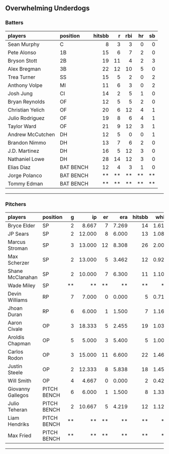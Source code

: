 ## Overwhelming Underdogs

### Batters

 
|players          |position  | hitsbb|  r| rbi| hr| sb| 
|:----------------|:---------|------:|--:|---:|--:|--:| 
|Sean Murphy      |C         |      8|  3|   3|  0|  0| 
|Pete Alonso      |1B        |     15|  6|   7|  2|  0| 
|Bryson Stott     |2B        |     19| 11|   4|  2|  3| 
|Alex Bregman     |3B        |     22| 12|  10|  5|  0| 
|Trea Turner      |SS        |     15|  5|   2|  0|  2| 
|Anthony Volpe    |MI        |     11|  6|   3|  0|  2| 
|Josh Jung        |CI        |     14|  2|   5|  1|  0| 
|Bryan Reynolds   |OF        |     12|  5|   5|  2|  0| 
|Christian Yelich |OF        |     20|  6|  12|  4|  1| 
|Julio Rodriguez  |OF        |     19|  8|   6|  4|  1| 
|Taylor Ward      |OF        |     21|  9|  12|  3|  1| 
|Andrew McCutchen |DH        |     12|  5|   0|  0|  1| 
|Brandon Nimmo    |DH        |     13|  7|   6|  2|  0| 
|J.D. Martinez    |DH        |     16|  5|  12|  3|  0| 
|Nathaniel Lowe   |DH        |     28| 14|  12|  3|  0| 
|Elias Diaz       |BAT BENCH |     12|  4|   3|  1|  0| 
|Jorge Polanco    |BAT BENCH |     **| **|  **| **| **| 
|Tommy Edman      |BAT BENCH |     **| **|  **| **| **| 

* * *

### Pitchers

 
|players           |position    |  g|     ip| er|   era| hitsbb|  whip| so|  w| sv| 
|:-----------------|:-----------|--:|------:|--:|-----:|------:|-----:|--:|--:|--:| 
|Bryce Elder       |SP          |  2|  8.667|  7| 7.269|     14| 1.615|  6|  0|  0| 
|JP Sears          |SP          |  2| 12.000|  8| 6.000|     13| 1.083|  8|  0|  0| 
|Marcus Stroman    |SP          |  3| 13.000| 12| 8.308|     26| 2.000| 11|  1|  0| 
|Max Scherzer      |SP          |  2| 13.000|  5| 3.462|     12| 0.923| 13|  0|  0| 
|Shane McClanahan  |SP          |  2| 10.000|  7| 6.300|     11| 1.100| 11|  0|  0| 
|Wade Miley        |SP          | **|     **| **|    **|     **|    **| **| **| **| 
|Devin Williams    |RP          |  7|  7.000|  0| 0.000|      5| 0.714| 14|  1|  6| 
|Jhoan Duran       |RP          |  6|  6.000|  1| 1.500|      7| 1.167|  9|  0|  5| 
|Aaron Civale      |OP          |  3| 18.333|  5| 2.455|     19| 1.036| 10|  1|  0| 
|Aroldis Chapman   |OP          |  5|  5.000|  3| 5.400|      5| 1.000| 10|  1|  1| 
|Carlos Rodon      |OP          |  3| 15.000| 11| 6.600|     22| 1.467| 13|  1|  0| 
|Justin Steele     |OP          |  2| 12.333|  8| 5.838|     18| 1.459| 15|  1|  0| 
|Will Smith        |OP          |  4|  4.667|  0| 0.000|      2| 0.429|  3|  0|  2| 
|Giovanny Gallegos |PITCH BENCH |  6|  6.000|  1| 1.500|      8| 1.333|  6|  1|  0| 
|Julio Teheran     |PITCH BENCH |  2| 10.667|  5| 4.219|     12| 1.125|  8|  0|  0| 
|Liam Hendriks     |PITCH BENCH | **|     **| **|    **|     **|    **| **| **| **| 
|Max Fried         |PITCH BENCH | **|     **| **|    **|     **|    **| **| **| **| 


* * *


